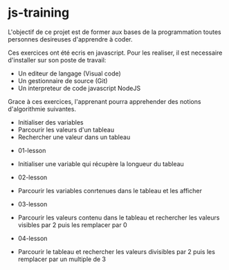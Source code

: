 # js-training

L'objectif de ce projet est de former aux bases de la programmation toutes personnes desireuses d'apprendre à coder.

Ces exercices ont été ecris en javascript.
Pour les realiser, il est necessaire d'installer sur son poste de travail:

- Un editeur de langage (Visual code)
- Un gestionnaire de source (Git)
- Un interpreteur de code javascript NodeJS

Grace à ces exercices, l'apprenant pourra apprehender des notions d'algorithmie suivantes.

- Initialiser des variables
- Parcourir les valeurs d'un tableau
- Rechercher une valeur dans un tableau


* 01-lesson

- Initialiser une variable qui récupère la longueur du tableau

* 02-lesson

- Parcourir les variables conrtenues dans le tableau et les afficher

* 03-lesson

- Parcourir les valeurs contenu dans le tableau et rechercher les valeurs visibles par 2 puis les remplacer par 0

* 04-lesson
- Parcourir le tableau et rechercher les valeurs divisibles par 2 puis les remplacer par un multiple de 3



